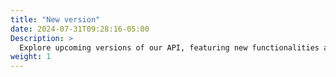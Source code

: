 ```yaml
---
title: "New version"
date: 2024-07-31T09:28:16-05:00
Description: >
  Explore upcoming versions of our API, featuring new functionalities and improvements in development. Stay informed about updates that will optimize your integrations and ensure continuity with the latest releases.
weight: 1
---
```


